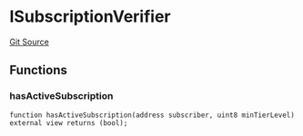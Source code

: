 # ISubscriptionVerifier
[Git Source](https://github.com/capsign/protocol/blob/dfa6820124c5610a6bfa06329447dbae7c24bc0a/src/Authorization/iam/IdentityAccessManagerStorage.sol)


## Functions
### hasActiveSubscription


```solidity
function hasActiveSubscription(address subscriber, uint8 minTierLevel) external view returns (bool);
```

